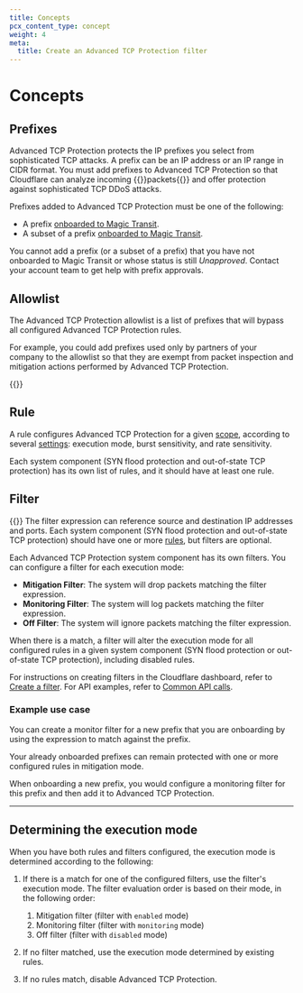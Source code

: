 ```yaml
---
title: Concepts
pcx_content_type: concept
weight: 4
meta:
  title: Create an Advanced TCP Protection filter
---
```


# Concepts

## Prefixes

Advanced TCP Protection protects the IP prefixes you select from sophisticated TCP attacks. A prefix can be an IP address or an IP range in CIDR format. You must add prefixes to Advanced TCP Protection so that Cloudflare can analyze incoming {{<glossary-tooltip term_id="data packet">}}packets{{</glossary-tooltip>}} and offer protection against sophisticated TCP DDoS attacks.

Prefixes added to Advanced TCP Protection must be one of the following:

* A prefix [onboarded to Magic Transit](/magic-transit/how-to/advertise-prefixes/).
* A subset of a prefix [onboarded to Magic Transit](/magic-transit/how-to/advertise-prefixes/).

You cannot add a prefix (or a subset of a prefix) that you have not onboarded to Magic Transit or whose status is still _Unapproved_. Contact your account team to get help with prefix approvals.

## Allowlist

The Advanced TCP Protection allowlist is a list of prefixes that will bypass all configured Advanced TCP Protection rules.

For example, you could add prefixes used only by partners of your company to the allowlist so that they are exempt from packet inspection and mitigation actions performed by Advanced TCP Protection.

{{<render file="_allowlist-ip-spoofing.md">}}

## Rule

A rule configures Advanced TCP Protection for a given [scope](/ddos-protection/tcp-protection/rule-settings/#scope), according to several [settings](/ddos-protection/tcp-protection/rule-settings/): execution mode, burst sensitivity, and rate sensitivity.

Each system component (SYN flood protection and out-of-state TCP protection) has its own list of rules, and it should have at least one rule.

## Filter

{{<render file="_atp-filter-definition.md">}} The filter expression can reference source and destination IP addresses and ports. Each system component (SYN flood protection and out-of-state TCP protection) should have one or more [rules](#rule), but filters are optional.

Each Advanced TCP Protection system component has its own filters. You can configure a filter for each execution mode:

* **Mitigation Filter**: The system will drop packets matching the filter expression.
* **Monitoring Filter**: The system will log packets matching the filter expression.
* **Off Filter**: The system will ignore packets matching the filter expression.

When there is a match, a filter will alter the execution mode for all configured rules in a given system component (SYN flood protection or out-of-state TCP protection), including disabled rules.

For instructions on creating filters in the Cloudflare dashboard, refer to [Create a filter](/ddos-protection/tcp-protection/how-to/create-filter/). For API examples, refer to [Common API calls](/ddos-protection/tcp-protection/api/examples/).

### Example use case

You can create a monitor filter for a new prefix that you are onboarding by using the expression to match against the prefix.

Your already onboarded prefixes can remain protected with one or more configured rules in mitigation mode.

When onboarding a new prefix, you would configure a monitoring filter for this prefix and then add it to Advanced TCP Protection.

---

## Determining the execution mode

When you have both rules and filters configured, the execution mode is determined according to the following:

1. If there is a match for one of the configured filters, use the filter's execution mode. The filter evaluation order  is based on their mode, in the following order:

    1. Mitigation filter (filter with `enabled` mode)
    2. Monitoring filter (filter with `monitoring` mode)
    3. Off filter (filter with `disabled` mode)

2. If no filter matched, use the execution mode determined by existing rules.
3. If no rules match, disable Advanced TCP Protection.
